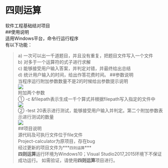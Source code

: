 # 四则运算
软件工程基础结对项目  
##使用说明  
适用Windows平台，命令行运行程序  
有以下功能：  
>a) 一次可以出一千道题目，并且没有重复，把题目文件写入一个文件  
>b) 对多于一个运算符的式子进行求解  
>c) 能够接受用户输入答案，并判定对错，并最终给出总结  
>d) 统计用户输入的时间，给出作答花费时间。
##参数说明  
>当程序运行附加参数数量不是2的时候给出参数提示说明  
>![](https://i.imgur.com/WttocG9.png)  
>附加两个参数  
>① -c &filepath表示生成一千个算式并根据filepath写入指定的文件中  
>![](https://i.imgur.com/lIUZ3BI.png)  
>② -test 20表示进行测试，能够接受用户输入并判定。第二个附加参数表示进行测试的数量  
>![](https://i.imgur.com/rW7V5t0.png)  
##项目说明  
>源代码及可执行文件位于file文件  
>Project-calculator为原项目，存在bug  
>经过更新的项目文件为***<code>四则运算</code>***  
>**四则运算**运行环境为Windows10；Visual Studio2017,2015环境下不保证成功运行。 
>如需验证，请使用**四则运算**项目进行。